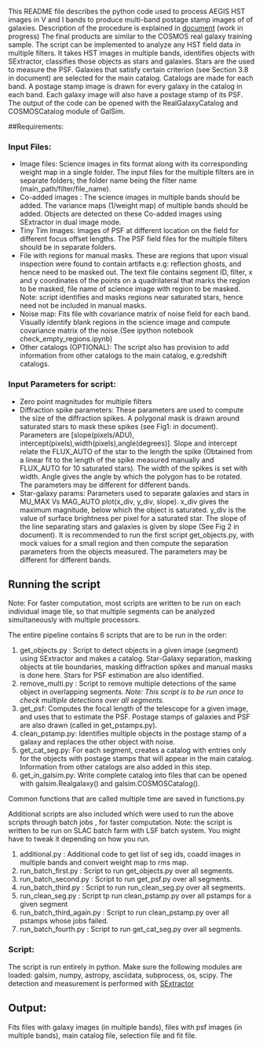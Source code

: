 This README file describes the python code used to process AEGIS HST images in V and I bands to produce multi-band postage stamp images of of galaxies. Description of the procedure is explained in [document](https://www.overleaf.com/read/krbzsccfdbpm) (work in progress)
The final products are similar to the COSMOS real galaxy training sample.
The script can be implemented to analyze any HST field data in multiple filters. It takes HST images in multiple bands, identifies objects with SExtractor, classifies those objects as stars and galaxies. Stars are the used to measure the PSF. Galaxies that satisfy certain criterion (see Section 3.8 in document) are selected for the main catalog. Catalogs are made for each band. A postage stamp image is drawn for every galaxy in the catalog in each band. Each galaxy image will also have a postage stamp of its PSF. The output of the code can be opened with the RealGalaxyCatalog and COSMOSCatalog module of GalSim.

##Requirements:
### Input Files:
* Image files: Science images in fits format along with its corresponding weight map in a single folder. The input files for the multiple filters are in separate folders; the folder name being the filter name (main_path/filter/file_name).
* Co-added images : The science images in multiple bands should be added. The variance maps (1/weight map) of multiple bands should be added. Objects are detected on these Co-added images using SExtractor in dual image mode.  
* Tiny Tim Images: Images of PSF at different location on the field for different focus offset lengths. The PSF field files for the multiple filters should be in  separate folders.
* File with regions for manual masks. These are regions that upon visual inspection were found to contain artifacts e.g: reflection ghosts, and hence need to be masked out. The text file contains segment ID, filter, x and y coordinates of the points on a quadrilateral that marks the region to be masked, file name of science image with region to be masked. Note: script identifies and masks regions near saturated stars, hence need not be included in manual masks.
* Noise map: Fits file with covariance matrix of noise field for each band. Visually identify blank regions in the science image and compute covariance matrix of the noise.(See ipython notebook check_empty_regions.ipynb)
* Other catalogs (OPTIONAL): The script also has provision to add information from other catalogs to the main catalog, e.g:redshift catalogs.

### Input Parameters for script:
* Zero point magnitudes for multiple filters
* Diffraction spike parameters: These parameters are used to compute the size of the diffraction spikes. A polygonal mask is drawn around saturated stars to mask these spikes (see Fig1: in document).  Parameters are [slope(pixels/ADU), intercept(pixels),width(pixels),angle(degrees)]. Slope and intercept relate the FLUX_AUTO of the star to the length the spike (Obtained from a linear fit to the length of the spike measured manually and FLUX_AUTO for 10 saturated stars). The width of the spikes is set with width. Angle gives the angle by which the polygon has to be rotated. The parameters may be different for different bands. 
* Star-galaxy params: Parameters used to separate galaxies and stars in MU_MAX Vs MAG_AUTO plot(x_div, y_div, slope). x_div gives the maximum magnitude, below which the object is saturated. y_div is the value of surface brightness per pixel for a saturated star. The slope of the line separating stars and galaxies is given by slope (See Fig 2 in document). It is recommended to run the first script get_objects.py, with mock values for a small region and then compute the separation parameters from the objects measured. The parameters may be different for different bands. 

## Running the script
Note: For faster computation, most scripts are written to be run on each individual image tile, so that multiple segments can be analyzed simultaneously with multiple processors.

The entire pipeline contains 6 scripts that are to be run in the order:

1. get_objects.py : Script to detect objects in a given image (segment) using SExtractor and makes a catalog. Star-Galaxy separation, masking objects at tile boundaries, masking diffraction spikes and manual masks is done here. Stars for PSF estimation are also identified. 
2. remove_multi.py : Script to remove multiple detections of the same object in overlapping segments. *Note: This script is to be run once to check multiple detections over all segments.*
3. get_psf: Computes the focal length of the telescope for a given image, and uses that to estimate the PSF. Postage stamps of galaxies and PSF  are also drawn (called in get_pstamps.py).
4. clean_pstamp.py: Identifies multiple objects in the postage stamp of a galaxy and replaces the other object with noise.  
5. get_cat_seg.py: For each segment, creates a catalog with entries only for the objects with postage stamps that will appear in the main catalog. Information from other catalogs are also added in this step.
6. get_in_galsim.py: Write complete catalog into files that can be opened with galsim.Realgalaxy() and galsim.COSMOSCatalog().

Common functions that are called multiple time are saved in functions.py

 Additional scripts are also included which were used to run the above scripts through batch jobs , for faster computation. Note: the script is written to be run on SLAC batch farm with LSF batch system. You might have to tweak it depending on how you run.

 1. additional.py : Additional code to get list of seg ids, coadd images in multiple bands and convert weight map to rms map.
 2. run_batch_first.py : Script to run get_objects.py over all segments.
 3. run_batch_second.py : Script to run get_psf.py over all segments.
 4. run_batch_third.py : Script to run run_clean_seg.py  over all segments.
 5. run_clean_seg.py : Script tp run clean_pstamp.py over all pstamps for a given segment
 6. run_batch_third_again.py : Script to run clean_pstamp.py over all pstamps whose jobs failed.
 7. run_batch_fourth.py : Script to run get_cat_seg.py  over all segments.


### Script: 
The script is run entirely in python. Make sure the following modules are loaded:
galsim, numpy, astropy, asciidata, subprocess, os, scipy.
The detection and measurement is performed with [SExtractor](http://www.astromatic.net/software/sextractor)

## Output:
Fits files with galaxy images (in multiple bands), files with psf images (in 
multiple bands), main catalog file, selection file and fit file.
